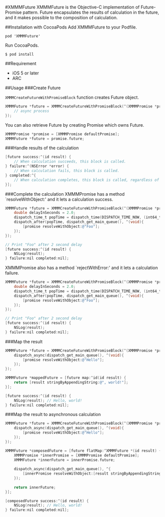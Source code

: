 #XMMMFuture
XMMMFuture is the Objective-C implementation of Future-Promise pattern. Future encapsulates the results of calculation in the future, and it makes possible to the composition of calculation.

##Installation with CocoaPods
Add XMMMFuture to your Podfile.

```
pod 'XMMMFuture'
```

Run CocoaPods.

```
$ pod install
```

##Requirement

- iOS 5 or later
- ARC

##Usage
###Create Future

`XMMMCreateFutureWithPromiseBlock` function creates Future object.

``` objective-c
XMMMFuture *future = XMMMCreateFutureWithPromiseBlock(^(XMMMPromise *promise) {
    // async process
});
```

You can also retrieve Future by creating Promise which owns Future. 

``` objective-c
XMMMPromise *promise = [XMMMPromise defaultPromise];
XMMMFuture *future = promise.future;
```

###Handle results of the calculation

``` objective-c
[future success:^(id result) {
    // When calculation succeeds, this block is called.
} failure:^(NSError *error) {
    // When calculation fails, this block is called.
} completed:^{
    // When calculation completes, this block is called, regardless of success or failure.
}];
```

###Complete the calculation 
XMMMPromise has a method `resolveWithObject:' and it lets a calculation success.

``` objective-c
XMMMFuture *future = XMMMCreateFutureWithPromiseBlock(^(XMMMPromise *promise) {
    double delayInSeconds = 2.0;
    dispatch_time_t popTime = dispatch_time(DISPATCH_TIME_NOW, (int64_t)(delayInSeconds * NSEC_PER_SEC));
    dispatch_after(popTime, dispatch_get_main_queue(), ^(void){
        [promise resolveWithObject:@"Foo"];
    });
});

// Print "Foo" after 2 second delay
[future success:^(id result) {
    NSLog(result); 
} failure:nil completed:nil];
```

XMMMPromise also has a method `rejectWithError:' and it lets a calculation failure.

``` objective-c
XMMMFuture *future = XMMMCreateFutureWithPromiseBlock(^(XMMMPromise *promise) {
    double delayInSeconds = 2.0;
    dispatch_time_t popTime = dispatch_time(DISPATCH_TIME_NOW, (int64_t)(delayInSeconds * NSEC_PER_SEC));
    dispatch_after(popTime, dispatch_get_main_queue(), ^(void){
        [promise resolveWithObject:@"Foo"];
    });
});

// Print "Foo" after 2 second delay
[future success:^(id result) {
    NSLog(result); 
} failure:nil completed:nil];
```

###Map the result

``` objective-c
XMMMFuture *future = XMMMCreateFutureWithPromiseBlock(^(XMMMPromise *promise) {
    dispatch_async(dispatch_get_main_queue(), ^(void){
        [promise resolveWithObject:@"Hello"];
    });
});

XMMMFuture *mappedFuture = [future map:^id(id result) {
    return [result stringByAppendingString:@", world!"];
}];

[future success:^(id result) {
    NSLog(result); // Hello, world!
} failure:nil completed:nil];
```

###Map the result to asynchronous calculation

``` objective-c
XMMMFuture *future = XMMMCreateFutureWithPromiseBlock(^(XMMMPromise *promise) {
    dispatch_async(dispatch_get_main_queue(), ^(void){
        [promise resolveWithObject:@"Hello"];
    });
});

XMMMFuture *composedFuture = [future flatMap:^XMMMFuture *(id result) {
    XMMMPromise *innerPromise = [XMMMPromise defaultPromise];
    XMMMFuture *innerFuture = innerPromise.future;
    
    dispatch_async(dispatch_get_main_queue(), ^{
        [innerPromise resolveWithObject:[result stringByAppendingString:@", world!"]];
    });
    
    return innerFuture;
}];

[composedFuture success:^(id result) {
    NSLog(result); // Hello, world!
} failure:nil completed:nil];
```


